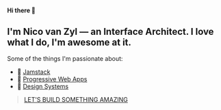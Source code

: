 #### Hi there 👋

## I'm Nico van Zyl — an Interface Architect. I love what I do, I'm awesome at it.

Some of the things I'm passionate about:

- 🔭 [Jamstack](https://nicovanzyl.com/creates/jamstack-websites/)
- 📱 [Progressive Web Apps](https://nicovanzyl.com/creates/progressive-web-apps/)
- 👯 [Design Systems](https://nicovanzyl.com/work/imagemakers/)

> [LET'S BUILD SOMETHING AMAZING](https://nicovanzyl.com/contact/)
